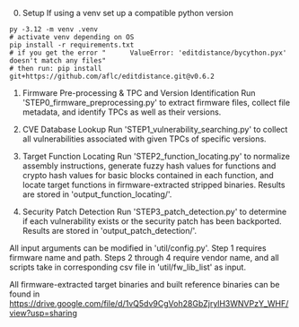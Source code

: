 0. Setup
If using a venv set up a compatible python version
```
py -3.12 -m venv .venv
# activate venv depending on OS
pip install -r requirements.txt
# if you get the error "      ValueError: 'editdistance/bycython.pyx' doesn't match any files"
# then run: pip install git+https://github.com/aflc/editdistance.git@v0.6.2
```

1. Firmware Pre-processing & TPC and Version Identification
Run 'STEP0_firmware_preprocessing.py' to extract firmware files, collect file metadata, and identify TPCs as well as their versions.

1. CVE Database Lookup
Run 'STEP1_vulnerability_searching.py' to collect all vulnerabilities associated with given TPCs of specific versions.

1. Target Function Locating
Run 'STEP2_function_locating.py' to normalize assembly instructions, generate fuzzy hash values for functions and crypto hash values for basic blocks contained in each function, and locate target functions in firmware-extracted stripped binaries.
Results are stored in 'output_function_locating/'.

1. Security Patch Detection
Run 'STEP3_patch_detection.py' to determine if each vulnerability exists or the security patch has been backported.
Results are stored in 'output_patch_detection/'.

All input arguments can be modified in 'util/config.py'. Step 1 requires firmware name and path. Steps 2 through 4 require vendor name, and all scripts take in corresponding csv file in 'util/fw_lib_list' as input.

All firmware-extracted target binaries and built reference binaries can be found in https://drive.google.com/file/d/1vQ5dv9CgVoh28GbZjrylH3WNVPzY_WHF/view?usp=sharing
